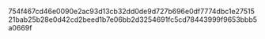 754f467cd46e0090e2ac93d13cb32dd0de9d727b696e0df7774dbc1e2751521bab25b28e0d42cd2beed1b7e06bb2d3254691fc5cd78443999f9653bbb5a0669f
